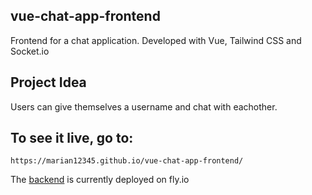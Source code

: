 ## vue-chat-app-frontend

Frontend for a chat application. Developed with Vue, Tailwind CSS and Socket.io

## Project Idea

Users can give themselves a username and chat with eachother.

## To see it live, go to:

```
https://marian12345.github.io/vue-chat-app-frontend/
```

The [backend](https://github.com/marian12345/nodejs-chat-app-backend) is currently deployed on fly.io
